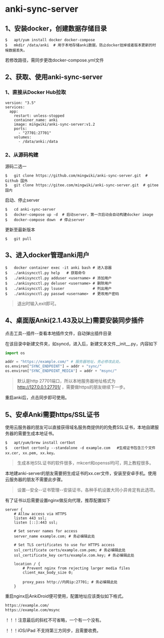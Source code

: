 # anki-sync-server

## 1、安装docker，创建数据存储目录

``` shell
$   apt/yum install docker docker-compose
$   mkdir /data/anki  # 用于本地存储anki数据，防止docker挂掉或者版本更新的时候数据丢失。
```

若修改路径，需同步更改docker-compose.yml文件

## 2、获取、使用anki-sync-server

### 1、直接从Docker Hub拉取

``` shell
version: "3.5"
services:
  app:
    restart: unless-stopped
    container_name: anki
    image: mingwiki/anki-sync-server:v1.2
    ports:
      - "27701:27701"
    volumes:
      - /data/anki:/data
```

### 2、从源码构建

源码二选一

``` shell
$   git clone https://github.com/mingwiki/anki-sync-server.git  # Github 国外
$   git clone https://gitee.com/mingwiki/anki-sync-server.git  # gitee 国内
```

启动、停止server

``` shell
$   cd anki-sync-server
$   docker-compose up -d  # 启动server，第一次启动会自动构建docker image
$   docker-compose down  # 停止server
```

更新至最新版本

``` shell
$   git pull
```

## 3、进入docker管理anki用户

```shell
$   docker container exec -it anki bash # 进入容器
$   ./ankisyncctl.py help   # 获取命令
$   ./ankisyncctl.py adduser <username> # 添加用户
$   ./ankisyncctl.py deluser <username> # 删除用户
$   ./ankisyncctl.py lsuser             # 列出用户
$   ./ankisyncctl.py passwd <username>  # 更改用户密码
```

> 退出时输入exit即可。

## 4、桌面版Anki(2.1.43及以上)需要安装同步插件

点击工具--插件--查看本地插件文件，自动弹出插件目录

在该目录中新建文件夹，如syncd，进入后，新建文本文件__init__.py，内容如下

```python
import os

addr = "https://example.com/" # 服务器地址，务必修改此处。
os.environ["SYNC_ENDPOINT"] = addr + "sync/"
os.environ["SYNC_ENDPOINT_MEDIA"] = addr + "msync/"
```

> 默认是http 27701端口，所以本地服务器地址格式为 http://127.0.0.1:27701/ ，需要做https的朋友继续下一步。

重启anki后，点击同步即可使用。

## 5、安卓Anki需要https/SSL证书

使用云服务器的朋友可以直接获得域名服务商提供的的免费SSL证书，本地自建服务器的需要生成本地证书。

``` shell
$   apt/yum/brew install certbot
$   certbot certonly --standalone -d example.com   #生成证书包含三个文件xx.cer, xx.pem, xx.key。
```
> 生成本地SSL证书的软件很多，mkcert和openssl均可，网上教程很多。

本地建anki-server的朋友需要把生成证书的xx.cer文件，安装至安卓手机。使用云服务器的朋友不需要此步骤。

> 设置--安全--证书管理--安装证书，各种手机设置大同小异肯定有此选项。

有了证书以后需要设置nginx做反向代理，推荐配置如下

``` nginx
server {
    # Allow access via HTTPS
    listen 443 ssl;
    listen [::]:443 ssl;

    # Set server names for access
    server_name example.com; # 务必编辑此处

    # Set TLS certificates to use for HTTPS access
    ssl_certificate certs/example.com.pem; # 务必编辑此处
    ssl_certificate_key certs/example.com.key; # 务必编辑此处

    location / {
        # Prevent nginx from rejecting larger media files
        client_max_body_size 0;

        proxy_pass http://内网ip:27701; # 务必编辑此处
    }
```

重启nginx后AnkiDroid便可使用，配置地址应该类似如下格式。

``` txt
https://example.com/
https://example.com/msync
```

！！！注意最后的斜杠不可省略，一个有一个没有。

！！！iOS/iPad 不支持第三方同步，且需要收费。
